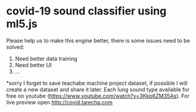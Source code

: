 # covid-19 sound classifier using ml5.js

Please help us to make this engine better, there is some issues need to be solved:
1. Need better data training
2. Need better UI
3. ...

*sorry I forget to save teachabe machine project dataset, if possible I will create a new dataset and share it later. Each lung sound type available for free on youtube (https://www.youtube.com/watch?v=3Kkp6ZM35As). For live preview open http://covid.tarecha.com
